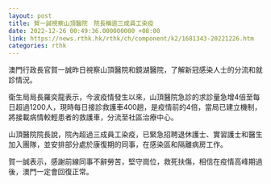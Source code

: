 ```yaml
---
layout: post
title: 賀一誠視察山頂醫院　院長稱逾三成員工染疫　
date: 2022-12-26 00:49:36.000000000 +08:00
link: https://news.rthk.hk/rthk/ch/component/k2/1681343-20221226.htm
categories: rthk
---
```


澳門行政長官賀一誠昨日視察山頂醫院和鏡湖醫院，了解新冠感染人士的分流和就診情況。

衛生局局長羅奕龍表示，今波疫情發生以來，山頂醫院急診的求診量急增4倍至每日超過1200人，現時每日接診救護車400趟，是疫情前的4倍，當局已建立機制，將接載病情較輕患者的救護車，分流至社區治療中心。

山頂醫院院長說，院內超過三成員工染疫，已緊急招聘退休護士、實習護士和醫生加入團隊，並安排部分處於康復期的同事，在感染區和隔離病房工作。

賀一誠表示，感謝前線同事不辭勞苦，堅守崗位，救死扶傷，相信在疫情高峰期過後，澳門一定會回復正常。
